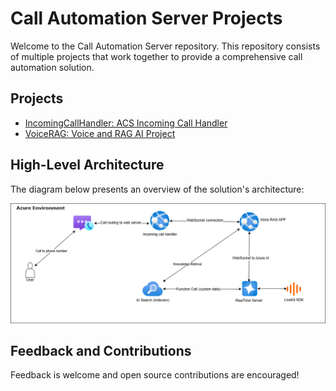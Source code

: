 # Call Automation Server Projects

Welcome to the Call Automation Server repository. This repository consists of multiple projects that work together to provide a comprehensive call automation solution.

## Projects

- [IncomingCallHandler: ACS Incoming Call Handler](./IncomingCallHandler/readme.md)
- [VoiceRAG: Voice and RAG AI Project](./VoiceRAGAI/README.md)

## High-Level Architecture

The diagram below presents an overview of the solution's architecture:

![High-Level Architecture](./Voice-assistant.png)

## Feedback and Contributions

Feedback is welcome and open source contributions are encouraged!
